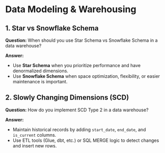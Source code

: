 # Data Modeling & Warehousing

## 1. Star vs Snowflake Schema

**Question:** When should you use Star Schema vs Snowflake Schema in a data warehouse?

**Answer:**
- Use **Star Schema** when you prioritize performance and have denormalized dimensions.
- Use **Snowflake Schema** when space optimization, flexibility, or easier maintenance is important.

## 2. Slowly Changing Dimensions (SCD)

**Question:** How do you implement SCD Type 2 in a data warehouse?

**Answer:**
- Maintain historical records by adding `start_date`, `end_date`, and `is_current` columns.
- Use ETL tools (Glue, dbt, etc.) or SQL MERGE logic to detect changes and insert new rows.
